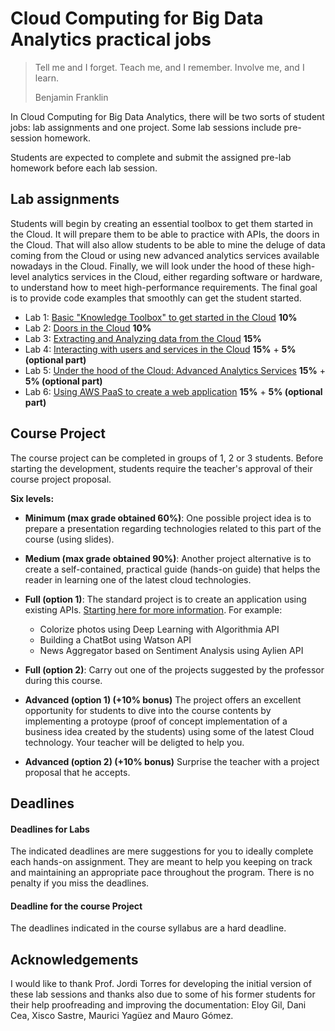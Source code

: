 # Cloud Computing for Big Data Analytics practical jobs

>Tell me and I forget. Teach me, and I remember. Involve me, and I learn.
>
>Benjamin Franklin

In Cloud Computing for Big Data Analytics, there will be two sorts of student jobs: lab assignments and one project. Some lab sessions include pre-session homework.

Students are expected to complete and submit the assigned pre-lab homework before each lab session.

## Lab assignments
Students will begin by creating an essential toolbox to get them started in the Cloud. It will prepare them to be able to practice with APIs, the doors in the Cloud. That will also allow students to be able to mine the deluge of data coming from the Cloud or using new advanced analytics services available nowadays in the Cloud. Finally, we will look under the hood of these high-level analytics services in the Cloud, either regarding software or hardware, to understand how to meet high-performance requirements. The final goal is to provide code examples that smoothly can get the student started.

- Lab 1: [Basic "Knowledge Toolbox" to get started in the Cloud][Lab1] **10%**
- Lab 2: [Doors in the Cloud][Lab2]                                        **10%**
- Lab 3: [Extracting and Analyzing data from the Cloud][Lab3]              **15%**
- Lab 4: [Interacting with users and services in the Cloud][Lab4]          **15%** + **5% (optional part)**
- Lab 5: [Under the hood of the Cloud: Advanced Analytics Services][Lab5]       **15%** + **5% (optional part)**
- Lab 6: [Using AWS PaaS to create a web application][Lab6]        **15%** + **5% (optional part)**

[Lab1]: ./Lab01.md
[Lab2]: ./Lab02.md
[Lab3]: ./Lab03.md
[Lab4]: ./Lab04.md
[Lab5]: ./Lab05.md
[Lab6]: ./Lab06.md

## Course Project
The course project can be completed in groups of 1, 2 or 3 students.  Before starting the development, students require the teacher's approval of their course project proposal.

**Six levels:**
* **Minimum (max grade obtained 60%)**: One possible project idea is to prepare a presentation regarding technologies related to this part of the course (using slides).

* **Medium (max grade obtained 90%)**: Another project alternative is to create a self-contained,  practical guide (hands-on guide) that helps the reader in learning one of the latest cloud technologies.

* **Full (option 1)**:  The standard project is to create an application using existing APIs. [Starting here for more information](https://www.analyticsvidhya.com/blog/2017/02/6-deep-learning-applications-beginner-python/?utm_source=feedburner&utm_medium=email&utm_campaign=Feed%3A+AnalyticsVidhya+%28Analytics+Vidhya%29). For example:
  * Colorize photos using Deep Learning  with Algorithmia API
  * Building a ChatBot using Watson API
  * News Aggregator based on Sentiment Analysis using Aylien API

* **Full (option 2)**:  Carry out one of the projects suggested by the professor during this course.

* **Advanced (option 1) (+10% bonus)**  The project offers an excellent opportunity for students to dive into the course contents by implementing a protoype (proof of concept implementation of a business idea created by the students) using some of the latest Cloud technology. Your teacher will be deligted to help you.

* **Advanced (option 2) (+10% bonus)**  Surprise the teacher with a project proposal that he accepts.

## Deadlines
#### Deadlines for Labs
The indicated deadlines are mere suggestions for you to ideally complete each hands-on assignment. They are meant to help you keeping on track and maintaining an appropriate pace throughout the program. There is no penalty if you miss the deadlines.
#### Deadline for the course Project
The deadlines indicated in the course syllabus are a hard deadline.

## Acknowledgements
I would like to thank Prof. Jordi Torres for developing the initial version of these lab sessions and thanks also due to some of his former students for their help proofreading and improving the documentation: Eloy Gil, Dani Cea, Xisco Sastre, Maurici Yagüez and Mauro Gómez.